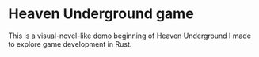 # Heaven Underground game

This is a visual-novel-like demo beginning of Heaven Underground
I made to explore game development in Rust.
